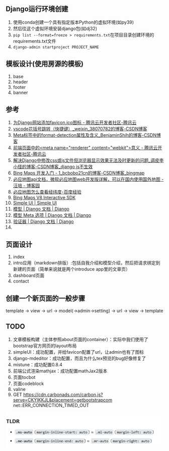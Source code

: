 ## Django运行环境创建

1. 使用conda创建一个具有指定版本Python的虚拟环境(如py39)
2. 然后往这个虚拟环境安装django包(如dj32)
3. `pip list --format=freeze > requirements.txt`在项目目录创建环境的requirements.txt文件
4. `django-admin startproject PROJECT_NAME`

## 模板设计(使用房源的模板)

1. base
2. header
3. footer
4. banner

## 参考

1. [为Django网站添加favicon.ico图标 - 腾讯云开发者社区-腾讯云](https://cloud.tencent.com/developer/article/1594579)
2. [vscode花括号跳转（快捷键）_weixin_38070782的博客-CSDN博客](https://blog.csdn.net/weixin_38070782/article/details/106818715)
3. [Meta标签中的format-detection属性及含义_BenjaminShih的博客-CSDN博客](https://blog.csdn.net/sjn0503/article/details/72897763)
4. [前端页面中的\<meta name="renderer" content="webkit"\>意义 - 腾讯云开发者社区-腾讯云](https://cloud.tencent.com/developer/article/1455896)
5. [解决Django中修改css或js文件但浏览器显示效果无法及时更新的问题_调皮李小怪的博客-CSDN博客_django js不生效](https://blog.csdn.net/qq_38388811/article/details/105625981)
6. [Bing Maps 开发入门 - 1_bcbobo21cn的博客-CSDN博客_bingmap](https://blog.csdn.net/bcbobo21cn/article/details/114469226)
7. [必应地图api文档，微软必应地图web开发版详解，可以在国内使用国外地图 - 汪培 - 博客园](https://www.cnblogs.com/aiyunyun/p/6292567.html)
8. [必应地图怎么查看经纬度-百度经验 ](https://jingyan.baidu.com/article/4f7d5712cf461e1a201927b4.html)
9. [Bing Maps V8 Interactive SDK](https://cn.bing.com/maps/sdkrelease/mapcontrol/isdk/Overview#SearchModule2)
10. [Simple UI | Simple UI](https://simpleui.72wo.com/docs/simpleui/doc.html#%E4%BB%8B%E7%BB%8D)
11. [模型 | Django 文档 | Django](https://docs.djangoproject.com/zh-hans/3.2/topics/db/models/#meta-inheritance)
12. [模型 Meta 选项 | Django 文档 | Django](https://docs.djangoproject.com/zh-hans/3.2/ref/models/options/)
13. [验证器 | Django 文档 | Django](https://docs.djangoproject.com/zh-hans/3.2/ref/validators/#django.core.validators.URLValidator)
14. 


## 页面设计

1. index
2. intro应用（markdown排版）:包括自我介绍和模型介绍，然后把请求绑定到新建的页面（简单来说就是两个introduce app里的文章页）
3. dashboard页面
4. contact

## 创建一个新页面的一般步骤

template → view → url → model(→admin→setting) → url → view → template

## TODO

1. 文章模板构建（主体参照about页面的container）：实际中我们使用了bootstrap官方网页的layout布局
2. simpleUI：成功配置，并给favicon配置了url，让admin也有了图标
3. django-mdeditor：成功配置，而且为什么tex预览的bug好像修复了
4. mistune：成功配置0.8.4
5. 前端公式渲染mathjax：成功配置mathJax2版本
6. 页面tocbot
7. 页面codeblock
8. valine
9. GET https://cdn.carbonads.com/carbon.js?serve=CKYIKKJL&placement=getbootstrapcom net::ERR_CONNECTION_TIMED_OUT

![img.png](README-img/img.png)